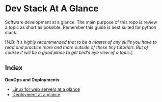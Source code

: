# Dev Stack At A Glance

Software development at a glance. The main purpose of this repo is review a topic as short as possible. Remember this guide is best suited for python stack.    
  
[N.B: _It's highly recommended that to be a master of any skills you have to read and practice more and more outside of these tiny tutorials. But of course it will be a good place to get bird's eye view of a topic._]

## Index

**DevOps and Deployments**
- [Linux for web servers at a glance](linux-for-web-servers-at-a-glance)
- [Deployment at a glance](deployment-at-a-glance)